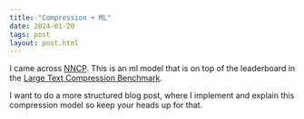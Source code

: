 ```yaml
---
title: "Compression + ML"
date: 2024-01-20
tags: post
layout: post.html
---
```

I came across [NNCP](https://bellard.org/nncp/). This is an ml model that is on top of the leaderboard in the [Large Text Compression Benchmark](http://www.mattmahoney.net/dc/text.html).

I want to do a more structured blog post, where I implement and explain this compression model so keep your heads up for that.